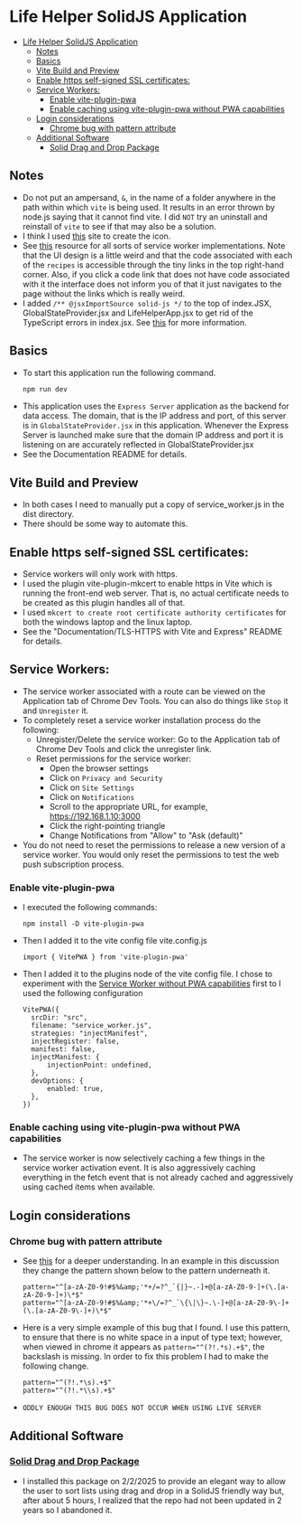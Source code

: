 # Life Helper SolidJS Application

- [Life Helper SolidJS Application](#life-helper-solidjs-application)
  - [Notes](#notes)
  - [Basics](#basics)
  - [Vite Build and Preview](#vite-build-and-preview)
  - [Enable https self-signed SSL certificates:](#enable-https-self-signed-ssl-certificates)
  - [Service Workers:](#service-workers)
    - [Enable vite-plugin-pwa](#enable-vite-plugin-pwa)
    - [Enable caching using vite-plugin-pwa without PWA capabilities](#enable-caching-using-vite-plugin-pwa-without-pwa-capabilities)
  - [Login considerations](#login-considerations)
    - [Chrome bug with pattern attribute](#chrome-bug-with-pattern-attribute)
  - [Additional Software](#additional-software)
    - [Solid Drag and Drop Package](#solid-drag-and-drop-package)

## Notes

- Do not put an ampersand, `&`, in the name of a folder anywhere in the path within which `vite` is being used. It results in an error thrown by node.js saying that it cannot find vite. I did `NOT` try an uninstall and reinstall of `vite` to see if that may also be a solution.
- I think I used [this](https://redketchup.io/favicon-generator) site to create the icon.
- See [this](https://serviceworke.rs/) resource for all sorts of service worker implementations. Note that the UI design is a little weird and that the code associated with each of the `recipes` is accessible through the tiny links in the top right-hand corner. Also, if you click a code link that does not have code associated with it the interface does not inform you of that it just navigates to the page without the links which is really weird.
- I added `/** @jsxImportSource solid-js */` to the top of index.JSX, GlobalStateProvider.jsx and LifeHelperApp.jsx to get rid of the TypeScript errors in index.jsx. See [this](https://docs.solidjs.com/configuration/typescript) for more information.

## Basics

- To start this application run the following command.
  ```bash
  npm run dev
  ```
- This application uses the `Express Server` application as the backend for data access. The domain, that is the IP address and port, of this server is in `GlobalStateProvider.jsx` in this application. Whenever the Express Server is launched make sure that the domain IP address and port it is listening on are accurately reflected in GlobalStateProvider.jsx
- See the Documentation README for details.

## Vite Build and Preview

- In both cases I need to manually put a copy of service_worker.js in the dist directory.
- There should be some way to automate this.

## Enable https self-signed SSL certificates:

- Service workers will only work with https.
- I used the plugin vite-plugin-mkcert to enable https in Vite which is running the front-end web server. That is, no actual certificate needs to be created as this plugin handles all of that.
- I used `mkcert to create root certificate authority certificates` for both the windows laptop and the linux laptop.
- See the "Documentation/TLS-HTTPS with Vite and Express" README for details.

## Service Workers:

- The service worker associated with a route can be viewed on the Application tab of Chrome Dev Tools. You can also do things like `Stop` it and `Unregister` it.
- To completely reset a service worker installation process do the following:
  - Unregister/Delete the service worker: Go to the Application tab of Chrome Dev Tools and click the unregister link.
  - Reset permissions for the service worker:
    - Open the browser settings
    - Click on `Privacy and Security`
    - Click on `Site Settings`
    - Click on `Notifications`
    - Scroll to the appropriate URL, for example, https://192.168.1.10:3000
    - Click the right-pointing triangle
    - Change Notifications from "Allow" to "Ask (default)"
- You do not need to reset the permissions to release a new version of a service worker. You would only reset the permissions to test the web push subscription process.

### Enable vite-plugin-pwa

- I executed the following commands:
  ```
  npm install -D vite-plugin-pwa
  ```
- Then I added it to the vite config file vite.config.js
  ```
  import { VitePWA } from 'vite-plugin-pwa'
  ```
- Then I added it to the plugins node of the vite config file. I chose to experiment with the [Service Worker without PWA capabilities](https://vite-pwa-org.netlify.app/guide/service-worker-without-pwa-capabilities.html) first to I used the following configuration
  ```
  VitePWA({
    srcDir: "src",
    filename: "service_worker.js",
    strategies: "injectManifest",
    injectRegister: false,
    manifest: false,
    injectManifest: {
        injectionPoint: undefined,
    },
    devOptions: {
        enabled: true,
    },
  })
  ```

### Enable caching using vite-plugin-pwa without PWA capabilities

- The service worker is now selectively caching a few things in the service worker activation event. It is also aggressively caching everything in the fetch event that is not already cached and aggressively using cached items when available.

## Login considerations

### Chrome bug with pattern attribute

- See [this](https://issues.chromium.org/issues/40255414) for a deeper understanding. In an example in this discussion they change the pattern shown below to the pattern underneath it.
  ```
  pattern="^[a-zA-Z0-9!#$%&amp;'*+/=?^_`{|}~.-]+@[a-zA-Z0-9-]+(\.[a-zA-Z0-9-]+)\*$"
  pattern="^[a-zA-Z0-9!#$%&amp;'*+\/=?^_`\{\|\}~.\-]+@[a-zA-Z0-9\-]+(\.[a-zA-Z0-9\-]+)\*$"
  ```
- Here is a very simple example of this bug that I found. I use this pattern, to ensure that there is no white space in a input of type text; however, when viewed in chrome it appears as `pattern="^(?!.*s).+$"`, the backslash is missing. In order to fix this problem I had to make the following change.
  ```
  pattern="^(?!.*\s).+$"
  pattern="^(?!.*\\s).+$"
  ```
- `ODDLY ENOUGH THIS BUG DOES NOT OCCUR WHEN USING LIVE SERVER`

## Additional Software

### [Solid Drag and Drop Package](https://github.com/thisbeyond/solid-dnd/tree/main)

- I installed this package on 2/2/2025 to provide an elegant way to allow the user to sort lists using drag and drop in a SolidJS friendly way but, after about 5 hours, I realized that the repo had not been updated in 2 years so I abandoned it.
